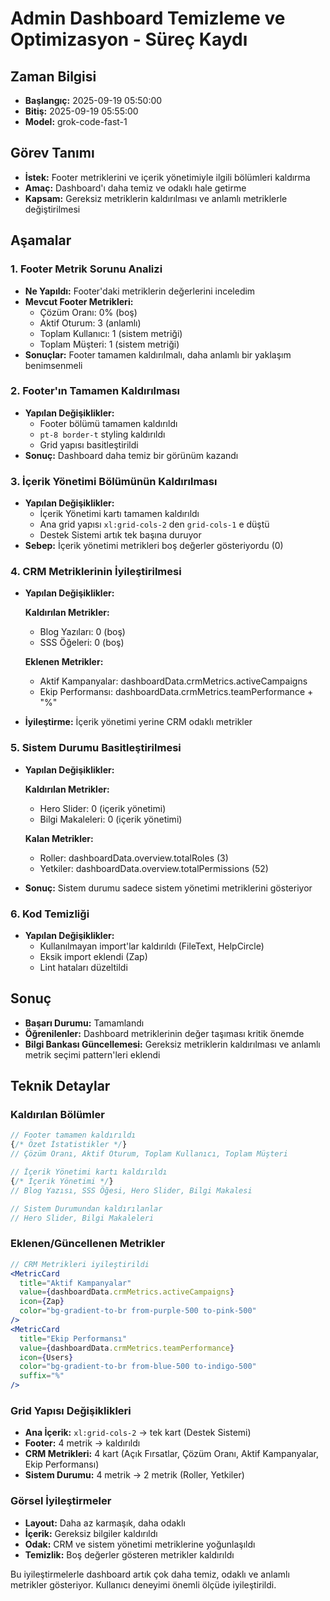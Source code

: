 # Admin Dashboard Temizleme ve Optimizasyon - Süreç Kaydı

## Zaman Bilgisi
- **Başlangıç:** 2025-09-19 05:50:00
- **Bitiş:** 2025-09-19 05:55:00
- **Model:** grok-code-fast-1

## Görev Tanımı
- **İstek:** Footer metriklerini ve içerik yönetimiyle ilgili bölümleri kaldırma
- **Amaç:** Dashboard'ı daha temiz ve odaklı hale getirme
- **Kapsam:** Gereksiz metriklerin kaldırılması ve anlamlı metriklerle değiştirilmesi

## Aşamalar

### 1. Footer Metrik Sorunu Analizi
- **Ne Yapıldı:** Footer'daki metriklerin değerlerini inceledim
- **Mevcut Footer Metrikleri:**
  - Çözüm Oranı: 0% (boş)
  - Aktif Oturum: 3 (anlamlı)
  - Toplam Kullanıcı: 1 (sistem metriği)
  - Toplam Müşteri: 1 (sistem metriği)
- **Sonuçlar:** Footer tamamen kaldırılmalı, daha anlamlı bir yaklaşım benimsenmeli

### 2. Footer'ın Tamamen Kaldırılması
- **Yapılan Değişiklikler:**
  - Footer bölümü tamamen kaldırıldı
  - `pt-8 border-t` styling kaldırıldı
  - Grid yapısı basitleştirildi
- **Sonuç:** Dashboard daha temiz bir görünüm kazandı

### 3. İçerik Yönetimi Bölümünün Kaldırılması
- **Yapılan Değişiklikler:**
  - İçerik Yönetimi kartı tamamen kaldırıldı
  - Ana grid yapısı `xl:grid-cols-2` den `grid-cols-1` e düştü
  - Destek Sistemi artık tek başına duruyor
- **Sebep:** İçerik yönetimi metrikleri boş değerler gösteriyordu (0)

### 4. CRM Metriklerinin İyileştirilmesi
- **Yapılan Değişiklikler:**

  **Kaldırılan Metrikler:**
  - Blog Yazıları: 0 (boş)
  - SSS Öğeleri: 0 (boş)

  **Eklenen Metrikler:**
  - Aktif Kampanyalar: dashboardData.crmMetrics.activeCampaigns
  - Ekip Performansı: dashboardData.crmMetrics.teamPerformance + "%"

- **İyileştirme:** İçerik yönetimi yerine CRM odaklı metrikler

### 5. Sistem Durumu Basitleştirilmesi
- **Yapılan Değişiklikler:**

  **Kaldırılan Metrikler:**
  - Hero Slider: 0 (içerik yönetimi)
  - Bilgi Makaleleri: 0 (içerik yönetimi)

  **Kalan Metrikler:**
  - Roller: dashboardData.overview.totalRoles (3)
  - Yetkiler: dashboardData.overview.totalPermissions (52)

- **Sonuç:** Sistem durumu sadece sistem yönetimi metriklerini gösteriyor

### 6. Kod Temizliği
- **Yapılan Değişiklikler:**
  - Kullanılmayan import'lar kaldırıldı (FileText, HelpCircle)
  - Eksik import eklendi (Zap)
  - Lint hataları düzeltildi

## Sonuç
- **Başarı Durumu:** Tamamlandı
- **Öğrenilenler:** Dashboard metriklerinin değer taşıması kritik önemde
- **Bilgi Bankası Güncellemesi:** Gereksiz metriklerin kaldırılması ve anlamlı metrik seçimi pattern'leri eklendi

## Teknik Detaylar

### Kaldırılan Bölümler
```jsx
// Footer tamamen kaldırıldı
{/* Özet İstatistikler */}
// Çözüm Oranı, Aktif Oturum, Toplam Kullanıcı, Toplam Müşteri

// İçerik Yönetimi kartı kaldırıldı  
{/* İçerik Yönetimi */}
// Blog Yazısı, SSS Öğesi, Hero Slider, Bilgi Makalesi

// Sistem Durumundan kaldırılanlar
// Hero Slider, Bilgi Makaleleri
```

### Eklenen/Güncellenen Metrikler
```jsx
// CRM Metrikleri iyileştirildi
<MetricCard
  title="Aktif Kampanyalar"
  value={dashboardData.crmMetrics.activeCampaigns}
  icon={Zap}
  color="bg-gradient-to-br from-purple-500 to-pink-500"
/>
<MetricCard
  title="Ekip Performansı"
  value={dashboardData.crmMetrics.teamPerformance}
  icon={Users}
  color="bg-gradient-to-br from-blue-500 to-indigo-500"
  suffix="%"
/>
```

### Grid Yapısı Değişiklikleri
- **Ana İçerik:** `xl:grid-cols-2` → tek kart (Destek Sistemi)
- **Footer:** 4 metrik → kaldırıldı
- **CRM Metrikleri:** 4 kart (Açık Fırsatlar, Çözüm Oranı, Aktif Kampanyalar, Ekip Performansı)
- **Sistem Durumu:** 4 metrik → 2 metrik (Roller, Yetkiler)

### Görsel İyileştirmeler
- **Layout:** Daha az karmaşık, daha odaklı
- **İçerik:** Gereksiz bilgiler kaldırıldı
- **Odak:** CRM ve sistem yönetimi metriklerine yoğunlaşıldı
- **Temizlik:** Boş değerler gösteren metrikler kaldırıldı

Bu iyileştirmelerle dashboard artık çok daha temiz, odaklı ve anlamlı metrikler gösteriyor. Kullanıcı deneyimi önemli ölçüde iyileştirildi.
